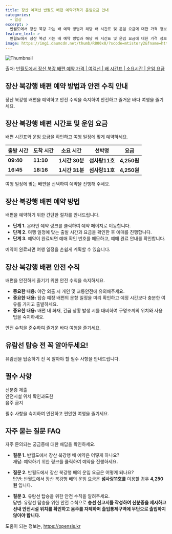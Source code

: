 ```yaml
---
title: 장산 여객선 반월도 배편 예약가격과 운임요금 안내
categories:
  - 일상
excerpt: >
  반월도에서 장산 북강 가는 배 예약 방법과 해당 배 시간표 및 운임 요금에 대한 가격 정보를 안내 드리겠습니다. 안전하고 재밋는 장산 북강행 여행을 위해 아래 정보 참고하시기 바랍니다. 장산 북강행 배편 예약하기 👈 클릭반월도에서 장산 북강행 배 시간표출발 시간도착 시간소요 시간선박명요금09:4011:101시간 30분섬사랑11호4,250원16:4518:161시간 31분섬사랑11호4,250원장산 북강행 배편 예약하기 👈 클릭반월도에서 장산-북강행 여객선 탑승 시 이용수칙새로운 장소를 방문할 때는 안전 수칙을 준수하는 것이 중요합니다. 주의할 점미리 매표소를 방문하여 충분한 여유시간을 가지고 탑승해야 합니다.계단을 이용할 때는 난간을 꼭 잡고 내려가야 합니다.비상 탈출로의 위치와 구명조끼 사용법을 숙지해야 ..
feature_text: >
  반월도에서 장산 북강 가는 배 예약 방법과 해당 배 시간표 및 운임 요금에 대한 가격 정보를 안내 드리겠습니다. 안전하고 재밋는 장산 북강행 여행을 위해 아래 정보 참고하시기 바랍니다. 장산 북강행 배편 예약하기 👈 클릭반월도에서 장산 북강행 배 시간표출발 시간도착 시간소요 시간선박명요금09:4011:101시간 30분섬사랑11호4,250원16:4518:161시간 31분섬사랑11호4,250원장산 북강행 배편 예약하기 👈 클릭반월도에서 장산-북강행 여객선 탑승 시 이용수칙새로운 장소를 방문할 때는 안전 수칙을 준수하는 것이 중요합니다. 주의할 점미리 매표소를 방문하여 충분한 여유시간을 가지고 탑승해야 합니다.계단을 이용할 때는 난간을 꼭 잡고 내려가야 합니다.비상 탈출로의 위치와 구명조끼 사용법을 숙지해야 ..
image: https://img1.daumcdn.net/thumb/R800x0/?scode=mtistory2&fname=https%3A%2F%2Fblog.kakaocdn.net%2Fdn%2Fk8KgH%2FbtsHDLscyyW%2F9M8krkbddo2o3Dkqsu0kOK%2Fimg.webp
---
```


![Thumbnail](https://img1.daumcdn.net/thumb/R800x0/?scode=mtistory2&fname=https%3A%2F%2Fblog.kakaocdn.net%2Fdn%2Fk8KgH%2FbtsHDLscyyW%2F9M8krkbddo2o3Dkqsu0kOK%2Fimg.webp)

<p>출처: <a href="https://opensis.kr/entry/%EB%B0%98%EC%9B%94%EB%8F%84%EC%97%90%EC%84%9C-%EC%9E%A5%EC%82%B0-%EB%B6%81%EA%B0%95-%EB%B0%B0%ED%8E%B8-%EC%98%88%EC%95%BD-%EA%B0%80%EA%B2%A9-%EC%97%AC%EA%B0%9D%EC%84%A0-%EB%B0%B0-%EC%8B%9C%EA%B0%84%ED%91%9C-%EC%86%8C%EC%9A%94%EC%8B%9C%EA%B0%84-%EC%9A%B4%EC%9E%84-%EC%9A%94%EA%B8%88" rel="dofollow">반월도에서 장산 북강 배편 예약 가격 | 여객선 | 배 시간표 | 소요시간 | 운임 요금</a> </p>

## 장산 북강행 배편 예약 방법과 안전 수칙 안내

장산 북강행 배편을 예약하고 안전 수칙을 숙지하여 안전하고 즐거운 바다 여행을 즐기세요.

## 장산 북강행 배편 시간표 및 운임 요금

배편 시간표와 운임 요금을 확인하고 여행 일정에 맞게 예약하세요.

출발 시간 | 도착 시간 | 소요 시간 | 선박명 | 요금  
---|---|---|---|---  
**09:40** | **11:10** | **1시간 30분** | **섬사랑11호** | **4,250원**  
**16:45** | **18:16** | **1시간 31분** | **섬사랑11호** | **4,250원**  
  
여행 일정에 맞는 배편을 선택하여 예약을 진행해 주세요.

## 장산 북강행 배편 예약 방법

배편을 예약하기 위한 간단한 절차를 안내드립니다.

  * **단계 1.** 온라인 예약 링크를 클릭하여 예약 페이지로 이동합니다.
  * **단계 2.** 여행 일정에 맞는 출발 시간과 요금을 확인한 후 예매를 진행합니다.
  * **단계 3.** 예약이 완료되면 예매 확인 번호를 메모하고, 예매 완료 안내를 확인합니다.

예약이 완료되면 여행 일정을 손쉽게 계획할 수 있습니다.

## 장산 북강행 배편 안전 수칙

배편을 안전하게 즐기기 위한 안전 수칙을 숙지하세요.

  * **중요한 내용:** 야간 외출 시 개인 및 교통안전에 유의해주세요.
  * **중요한 내용:** 탑승 예정 배편의 운항 일정을 미리 확인하고 예정 시간보다 충분한 여유를 가지고 출발하세요.
  * **중요한 내용:** 배편 내 화재, 긴급 상황 발생 시를 대비하여 구명조끼의 위치와 사용법을 숙지하세요.

안전 수칙을 준수하여 즐거운 바다 여행을 즐기세요.

## 유람선 탑승 전 꼭 알아두세요!

유람선을 탑승하기 전 꼭 알아야 할 필수 사항을 안내드립니다.

**필수 사항**  
---  
신분증 제출  
안전시설 위치 확인과도한  
음주 금지  
  
필수 사항을 숙지하여 안전하고 편안한 여행을 즐기세요.

## 자주 묻는 질문 FAQ

자주 문의되는 궁금증에 대한 해답을 확인하세요.

  * **질문 1.** 반월도에서 장산 북강행 배 예약은 어떻게 하나요?  
재답: 예약하기 위한 링크를 클릭하여 예약을 진행하세요.

  * **질문 2.** 반월도에서 장산 북강행 배의 운임 요금은 어떻게 되나요?  
답변: 반월도에서 장산 북강행 배의 운임 요금은 **섬사랑11호를** 이용할 경우 **4,250원** 입니다.

  * **질문 3.** 유람선 탑승을 위한 안전 수칙을 알려주세요.  
답변: 유람선 탑승을 위한 안전 수칙으로 **승선 신고서를 작성하여 신분증을 제시하고 선내 안전시설 위치를 확인하고 음주를 자제하며
출입통제구역에 무단으로 출입하지 않아야 합니다.**



 

도움이 되는 정보는, <a href="https://opensis.kr" rel="dofollow">https://opensis.kr</a>


